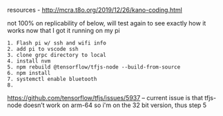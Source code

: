 resources - http://mcra.t8o.org/2019/12/26/kano-coding.html

not 100% on replicability of below, will test again to see exactly how it works now that I got it running on my pi

    1. Flash pi w/ ssh and wifi info
    2. add pi to vscode ssh
    3. clone grpc directory to local
    4. install nvm
    5. npm rebuild @tensorflow/tfjs-node --build-from-source
    6. npm install
    7. systemctl enable bluetooth
    8. 

https://github.com/tensorflow/tfjs/issues/5937 – current issue is that tfjs-node doesn’t work on arm-64 so i'm on the 32 bit version, thus step 5